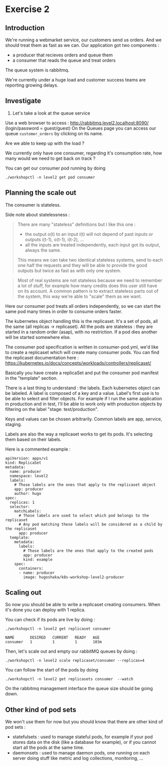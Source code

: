 # Exercise 2

## Introduction

We're running a webmarket service, our customers send us orders.
And we should treat them as fast as we can.
Our application got two components :
- a producer that recieves orders and queue them
- a consumer that reads the queue and treat orders

The queue system is rabbitmq.

We're currently under a huge load and customer success teams are reporting
growing delays.

## Investigate

1. Let's take a look at the queue service

Use a web browser to access : http://rabbitmq.level2.localhost:8090/
(login/password = guest/guest)
On the Queues page you can access our queue `customer_orders` by clicking on
its name.

Are we able to keep up with the load ?

We currently only have one consumer, regarding it's consumption rate, how many
would we need to get back on track ?

You can get our consumer pod running by doing
```
./workshopctl -n level2 get pod consumer
```

## Planning the scale out

The consumer is stateless.

Side note about statelessness :
> There are many "stateless" definitions but I like this one :
> * the output o(t) to an input i(t) will not depend of past inputs or outputs
>   i(t-1), o(t-1), i(t-2), ...
> * all the inputs are treated independently, each input got its output, always
>   the same.
> 
> This means we can take two identical stateless systems, send to each one half
> the requests and they will be able to provide the good outputs but twice as
> fast as with only one system.

> Most of real systems are not stateless because we need to remember a lot of
> stuff, for example how many credits does this user still have on its account.
> A common pattern is to extract stateless parts out of the system, this way
> we're able to "scale" them as we want.

Here our consumer pod treats all orders independently, so we can start the same
pod many times in order to consume orders faster.

The kubernetes object handling this is the replicaset. It's a set of pods, all
the same (all replicas -> replicaset). All the pods are stateless : they are
started in a random order (asap), with no restriction. If a pod dies another
will be started somewhere else.

The consumer pod specification is written in consumer-pod.yml, we'd like to
create a replicaset which will create many consumer pods.
You can find the replicaset documentation here :
https://kubernetes.io/docs/concepts/workloads/controllers/replicaset/

Basically you have create a replicaSet and put the consumer pod manifest in the
"template" section.

There is a last thing to understand : the labels.
Each kubernetes object can be labeled. A label is composed of a key and a
value. Label's first use is to be able to select and filter objects.
For example if I run the same application in production and in test, I'll be
able to work only with production objects by filtering on the label "stage:
test/production".

Keys and values can be chosen arbitrarily. Common labels are app, service,
staging.

Labels are also the way a replicaset works to get its pods. It's selecting them
based on their labels.

Here is a commented example :

```
apiVersion: apps/v1
kind: ReplicaSet
metadata:
  name: producer
  namespace: level2
  labels:
    # Those labels are the ones that apply to the replicaset object
    app: producer
    author: hugo
spec:
  replicas: 1
  selector:
    matchLabels:
      # Those labels are used to select which pod belongs to the replicaset
      # Any pod matching these labels will be considered as a child by the replicaset
      app: producer
  template:
    metadata:
      labels:
        # Those labels are the ones that apply to the created pods
        app: producer
        kind: example
    spec:
      containers:
      - name: producer
        image: hugoshaka/k8s-workshop-level2-producer
```

## Scaling out

So now you should be able to write a replicaset creating consumers.
When it's done you can deploy with 1 replica.

You can check if its pods are live by doing :
```
./workshopctl -n level2 get replicaset consumer

NAME       DESIRED   CURRENT   READY   AGE
consumer   1         1         1       103m
```

Then, let's scale out and empty our rabbitMQ queues by doing :
```
./workshopctl -n level2 scale replicaset/consumer --replicas=4
```

You can follow the start of the pods by doing
```
./workshopctl -n level2 get replicasets consumer  --watch
```

On the rabbitmq management interface the queue size should be going down.

## Other kind of pod sets

We won't use them for now but you should know that there are other kind of pod
sets :
- statefulsets : used to manage stateful pods, for example if your pod stores
  data on the disk (like a database for example), or if you cannot start all
  the pods at the same time.
- daemonsets : used to manage daemon pods, one running on each server doing
  stuff like metric and log collections, monitoring, ...
